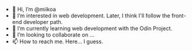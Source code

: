 - 👋 Hi, I’m @miikoa
- 👀 I’m interested in web development. Later, I think I'll follow the front-end developer path. 
- 🌱 I’m currently learning web development with the Odin Project. 
- 💞️ I’m looking to collaborate on ...
- 📫 How to reach me. Here... I guess. 

<!---
miikoa/miikoa is a ✨ special ✨ repository because its `README.md` (this file) appears on your GitHub profile.
You can click the Preview link to take a look at your changes.
--->
